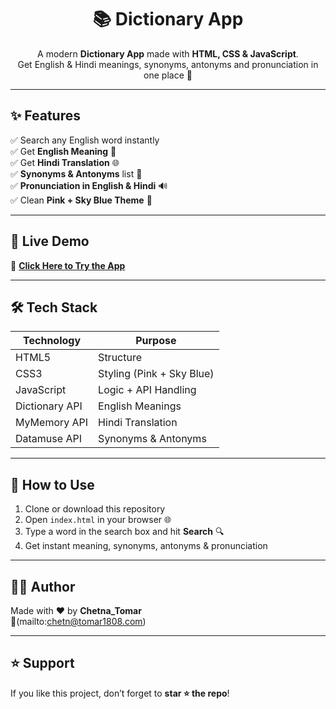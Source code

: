 <h1 align="center">📚 Dictionary App</h1>

<p align="center">
  A modern <b>Dictionary App</b> made with <b>HTML, CSS & JavaScript</b>.<br>
  Get English & Hindi meanings, synonyms, antonyms and pronunciation in one place 🚀
</p>

---

## ✨ Features
✅ Search any English word instantly  
✅ Get **English Meaning** 📖  
✅ Get **Hindi Translation** 🌐  
✅ **Synonyms & Antonyms** list 📝  
✅ **Pronunciation in English & Hindi** 🔊  
✅ Clean **Pink + Sky Blue Theme** 🎨  

---

## 🚀 Live Demo
🔗 **[Click Here to Try the App](https://Chetna_Tomar.github.io/dictionary-app/)**  

---

## 🛠️ Tech Stack
| Technology | Purpose |
|------------|---------|
| HTML5      | Structure |
| CSS3       | Styling (Pink + Sky Blue) |
| JavaScript | Logic + API Handling |
| Dictionary API | English Meanings |
| MyMemory API | Hindi Translation |
| Datamuse API | Synonyms & Antonyms |

---

## 📌 How to Use
1. Clone or download this repository  
2. Open `index.html` in your browser 🌐  
3. Type a word in the search box and hit **Search** 🔍  
4. Get instant meaning, synonyms, antonyms & pronunciation  

---



## 👩‍💻 Author
Made with ❤️ by **Chetna_Tomar**  
📧(mailto:chetn@tomar1808.com)

---

## ⭐ Support
If you like this project, don’t forget to **star ⭐ the repo**!
